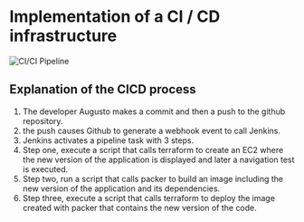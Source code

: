 # Implementation of a CI / CD infrastructure


![CI/CI Pipeline](https://devopstestacmc.s3.us-east-1.amazonaws.com/cicdpipeline.png?response-content-disposition=inline&X-Amz-Security-Token=IQoJb3JpZ2luX2VjEG8aCXVzLWVhc3QtMSJHMEUCIQC7AI7yRhLMHVty5kfqAMzXrsIsg0YG11QFLwGtBoy1swIgdJp26xglEVjnifsmWSiG80rSofzPF%2FNgI5kba7clZUIqlgMIyP%2F%2F%2F%2F%2F%2F%2F%2F%2F%2FARACGgw3Mzc0MjM5NzczMDkiDIOoE1mqrvk%2FF6gC1SrqAjmX7Vj%2BsQlVRHVRoeq68uA%2FWuOTE%2FPjRkVf1qU52e%2BX2A2srQEJbFrx3pzC%2B7Qinnphz0EkewW%2F8BUtA1zgYhouNnd9wiWUoc9r97DU3a7cL1fWXzDeHxWAiCxVWpwEymwOQVdw2m04HcvrarYO6so49qpb1aCGkT5xd0BP9DxuEZY7JHVQcZhjjcSOQShQo5EQ%2FahqJjiKJ62Xu4ruVf9p%2BZclMsdXPZuL4N%2BJNvwuGkd80gKcq0HGAOFLdGY%2F2XFkTEsoMFsnXgeXe5gxG9O2CoqRj03NHS5lkv3V0dKoSdC2Rn58wY1%2Bc8mjZoIOSZKUojBHfsHvqcum653TmpQny%2Btm63wz6eNTHeZX%2BOJxMgEnbUPcArHWbfiaABLGkupN0%2FDy4xa8mW0L%2BANroHaVyJKUMWPx6mwHqoCcosiKzUSie7xrSz69%2B2WnnR8RLvhjLxkNstetEpG3XpUSHGaGQmaAHAJIo%2FPjMOPAnIoGOrMCpjc6JkHF%2FynFWKiK1qOk1yPVatvVXWZnCS6Cpfb5y6wD1O9gCGqrdT5l9eNHbFi3mb26QGRhlqs17lZa4%2BJjX7%2Fesf2W1LTWU0MfgZf8fLH6S70dT%2Bnvegi0QGC5QEIT%2BUu5%2F8w0G8hvgvr5Zqvdx7JjXYwwP0E9%2BHG5VJKazhAWp5bS6rhxuC2dEBHPP9xQx3ksys7u43Vu%2BeLSMrMx4750RQPS%2B5mniOkQaB4ethwOyOz7tzv9ojXpL4pE6ThCHSkfFusBo3Y7smfP5f0nAV2bWtGG6jTVUSvsHB%2BlZzRLWSBHRB%2FIg02MIL6U6A8y%2B0hosOavAh3F8QTK3E3lT2E2yshdIralRuddIhsfwlOXjgcHRti5VIBpn%2B02mImysyvbPh5rjRY90tVCJQpoq%2B37Kg%3D%3D&X-Amz-Algorithm=AWS4-HMAC-SHA256&X-Amz-Date=20210919T231933Z&X-Amz-SignedHeaders=host&X-Amz-Expires=300&X-Amz-Credential=ASIA2XMPE5NO6B53A6CT%2F20210919%2Fus-east-1%2Fs3%2Faws4_request&X-Amz-Signature=3748283cf2ff5beb2ceab520a87aca261732d7ed37ee29bbfbb7df9d35a96908)

## Explanation of the CICD process

1. The developer Augusto makes a commit and then a push to the github repository.
2. the push causes Github to generate a webhook event to call Jenkins.
3. Jenkins activates a pipeline task with 3 steps.
4. Step one, execute a script that calls terraform to create an EC2 where the new version of the application is displayed and later a navigation test is executed.
5. Step two, run a script that calls packer to build an image including the new version of the application and its dependencies.
6. Step three, execute a script that calls terraform to deploy the image created with packer that contains the new version of the code.
